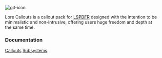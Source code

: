 ![git-icon](https://user-images.githubusercontent.com/88987864/211147151-0f4b2460-1c86-461b-8ddc-26b8147419db.png)

Lore Callouts is a callout pack for [LSPDFR](https://www.lcpdfr.com/lspdfr/index/) designed with the intention to be minimalistic and non-intrusive, offering users huge freedom and depth at the same time.

### Documentation

[Callouts](https://github.com/ZPhDevs/Lore-Callouts/wiki/Callouts/)
[Subsystems](https://github.com/ZPhDevs/Lore-Callouts/wiki/Subsystems/)

